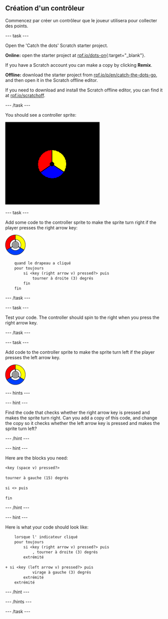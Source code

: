 ## Création d'un contrôleur

Commencez par créer un contrôleur que le joueur utilisera pour collecter des points.

\--- task \---

Open the 'Catch the dots' Scratch starter project.

**Online:** open the starter project at [rpf.io/dots-on](http://rpf.io/dots-on){:target="_blank"}.

If you have a Scratch account you can make a copy by clicking **Remix**.

**Offline:** download the starter project from [rpf.io/p/en/catch-the-dots-go](http://rpf.io/p/en/catch-the-dots-go), and then open it in the Scratch offline editor.

If you need to download and install the Scratch offline editor, you can find it at [rpf.io/scratchoff](http://rpf.io/scratchoff).

\--- /task \---

You should see a controller sprite:

![screenshot](images/dots-controller.png)

\--- task \---

Add some code to the controller sprite to make the sprite turn right if the player presses the right arrow key:

![Controller sprite](images/controller-sprite.png)

```blocks3
    quand le drapeau a cliqué
    pour toujours
        si <key (right arrow v) pressed?> puis
            tourner à droite (3) degrés
        fin
    fin
```

\--- /task \---

\--- task \---

Test your code. The controller should spin to the right when you press the right arrow key.

\--- /task \---

\--- task \---

Add code to the controller sprite to make the sprite turn left if the player presses the left arrow key.

![Controller sprite](images/controller-sprite.png)

\--- hints \---

\--- hint \---

Find the code that checks whether the right arrow key is pressed and makes the sprite turn right. Can you add a copy of this code, and change the copy so it checks whether the left arrow key is pressed and makes the sprite turn left?

\--- /hint \---

\--- hint \---

Here are the blocks you need:

```blocks3
<key (space v) pressed?>

tourner à gauche (15) degrés

si <> puis

fin
```

\--- /hint \---

\--- hint \---

Here is what your code should look like:

```blocks3
    lorsque l' indicateur cliqué
    pour toujours
        si <key (right arrow v) pressed?> puis
            , tourner à droite (3) degrés
        extrémité

+ si <key (left arrow v) pressed?> puis
            virage à gauche (3) degrés
        extrémité
    extrémité
```

\--- /hint \---

\--- /hints \---

\--- /task \---